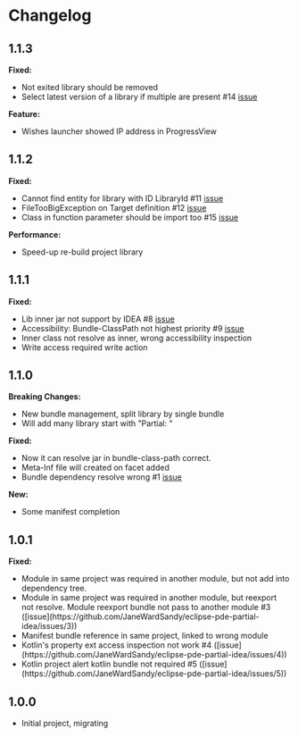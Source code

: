 <H1>Changelog</H1>

<H2>1.1.3</H2>
<p><b>Fixed:</b></p>
<ul>
    <li>Not exited library should be removed</li>
    <li>Select latest version of a library if multiple are present #14 <a href="https://github.com/JaneWardSandy/eclipse-pde-partial-idea/issues/14" target="_blank">issue</a></li>
</ul>

<p><b>Feature:</b></p>
<ul>
    <li>Wishes launcher showed IP address in ProgressView</li>
</ul>


<H2>1.1.2</H2>
<p><b>Fixed:</b></p>
<ul>
    <li>Cannot find entity for library with ID LibraryId #11 <a href="https://github.com/JaneWardSandy/eclipse-pde-partial-idea/issues/11" target="_blank">issue</a></li>
    <li>FileTooBigException on Target definition #12 <a href="https://github.com/JaneWardSandy/eclipse-pde-partial-idea/issues/12" target="_blank">issue</a></li>
    <li>Class in function parameter should be import too #15 <a href="https://github.com/JaneWardSandy/eclipse-pde-partial-idea/issues/15" target="_blank">issue</a></li>
</ul>

<p><b>Performance:</b></p>
<ul>
    <li>Speed-up re-build project library</li>
</ul>


<H2>1.1.1</H2>
<p><b>Fixed:</b></p>
<ul>
    <li>Lib inner jar not support by IDEA #8 <a href="https://github.com/JaneWardSandy/eclipse-pde-partial-idea/issues/8" target="_blank">issue</a></li>
    <li>Accessibility: Bundle-ClassPath not highest priority #9 <a href="https://github.com/JaneWardSandy/eclipse-pde-partial-idea/issues/9" target="_blank">issue</a></li>
    <li>Inner class not resolve as inner, wrong accessibility inspection</li>
    <li>Write access required write action</li>
</ul>


<H2>1.1.0</H2>
<p><b>Breaking Changes:</b></p>
<ul>
    <li>New bundle management, split library by single bundle</li>
    <li>Will add many library start with "Partial: "</li>
</ul>

<p><b>Fixed:</b></p>
<ul>
    <li>Now it can resolve jar in bundle-class-path correct.</li>
    <li>Meta-Inf file will created on facet added</li>
    <li>Bundle dependency resolve wrong #1 <a href="https://github.com/JaneWardSandy/eclipse-pde-partial-idea/issues/1" target="_blank">issue</a></li>
</ul>

<p><b>New:</b></p>
<ul>
    <li>Some manifest completion</li>
</ul>


<H2>1.0.1</H2>
<p><b>Fixed:</b></p>
<ul>
    <li>Module in same project was required in another module, but not add into dependency tree.</li>
    <li>Module in same project was required in another module, but reexport not resolve. Module reexport bundle not pass to another module #3 ([issue](https://github.com/JaneWardSandy/eclipse-pde-partial-idea/issues/3))</li>
    <li>Manifest bundle reference in same project, linked to wrong module</li>
    <li>Kotlin's property ext access inspection not work #4 ([issue](https://github.com/JaneWardSandy/eclipse-pde-partial-idea/issues/4))</li>
    <li>Kotlin project alert kotlin bundle not required #5 ([issue](https://github.com/JaneWardSandy/eclipse-pde-partial-idea/issues/5))</li>
</ul>


<H2>1.0.0</H2>
<ul>
    <li>Initial project, migrating</li>
</ul>
